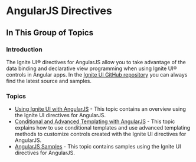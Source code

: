 ﻿<!--
|metadata|
{
    "fileName": "angularjs-directives",
    "controlName": [],
    "tags": []
}
|metadata|
-->

# AngularJS Directives
## In This Group of Topics

### Introduction

The Ignite UI® directives for AngularJS allow you to take advantage of the data binding and declarative view programming when using Ignite UI® controls in Angular apps. In the [Ignite UI GitHub repository](https://github.com/IgniteUI/igniteui-angular) you can always find the latest source and samples.

### Topics

-   [Using Ignite UI with AngularJS](Using-Ignite-UI-with-AngularJS.html) - This topic contains an overview using the Ignite UI directives for AngularJS.
-   [Conditional and Advanced Templating with AngularJS](Conditional-and-Advanced-Templating-with-AngularJS.html) - This topic explains how to use conditional templates and use advanced templating methods to customize controls created with the Ignite UI directives for AngularJS.
-   [AngularJS Samples](angularjs-samples.html) - This topic contains samples using the Ignite UI directives for AngularJS.